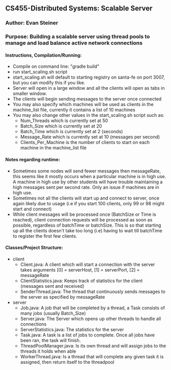 ## CS455-Distributed Systems: Scalable Server
### Author: Evan Steiner
### Purpose: Building a scalable server using thread pools to manage and load balance active network connections

#### Instructions, Compilation/Running:
* Compile on command line: "gradle build"
* run start_scaling.sh script
* start_scaling.sh will default to starting registry on santa-fe on port 3007, but you can modify this if you like.
* Server will open in a large window and all the clients will open as tabs in smaller window.
* The clients will begin sending messages to the server once connected
* You may also specify which machines will be used as clients in the machine_list file, currently it contains a list of 10 machines
* You may also change other values in the start_scaling.sh script such as:
	* Num_Threads which is currently set at 50
	* Batch_Size which is currently set at 20
	* Batch_Time which is currently set at 2 (seconds)
	* Message_Rate which is currently set at 10 (messages per second)
	* Clients_Per_Machine is the number of clients to start on each machine in the machine_list file
	
#### Notes regarding runtime:
* Sometimes some nodes will send fewer messages then messageRate, this seems like it mostly occurs when a particular machine is in high use. A machine in high use by other students will have trouble maintaining a high messages sent per second rate. Only an issue if machines are in high use.
* Sometimes not all the clients will start up and connect to server, once again likely due to usage (i.e if you start 100 clients, only 99 or 98 might start and connect)
* While client messages will be processed once (BatchSize or Time is reached), client connection requests will be processed as soon as possible, regardless of batchTime or batchSize. This is so that starting up all the clients doesn't take too long (i.e) having to wait till batchTime to register the first few clients.

#### Classes/Project Structure:
* client
	* Client.java: A client which will start a connection with the server takes arguments [0] = serverHost, [1] = serverPort, [2] = messageRate
	* ClientStatistics.java: Keeps track of statistics for the client (messages sent and received)
	* SenderThread.java: The thread that continuously sends messages to the server as specified by messageRate
* server
	* Job.java: A job that will be completed by a thread, a Task consists of many jobs (usually Batch_Size)
	* Server.java: The Server which opens up other threads to handle all connections
	* ServerStatistics.java: The statistics for the server
	* Task.java: A task is a list of jobs to complete. Once all jobs have been ran, the task will finish.
	* ThreadPoolManager.java: Is its own thread and will assign jobs to the threads it holds when able
	* WorkerThread.java: Is a thread that will complete any given task it is assigned, then return itself to the threadpool